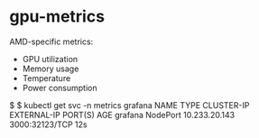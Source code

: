 # gpu-metrics

AMD-specific metrics:

- GPU utilization
- Memory usage
- Temperature
- Power consumption

$ $ kubectl get svc -n metrics grafana
NAME      TYPE       CLUSTER-IP      EXTERNAL-IP   PORT(S)          AGE
grafana   NodePort   10.233.20.143   <none>        3000:32123/TCP   12s

